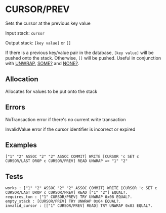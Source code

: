# CURSOR/PREV

Sets the cursor at the previous key value

Input stack: `cursor`

Output stack: `[key value]` or `[]`

If there is a previous key/value pair in the database, `[key value]` will be pushed onto the stack.
Otherwise, `[]` will be pushed. Useful in conjunction with [UNWRAP](../UNWRAP.md),
[SOME?](../SOMEP.md) and [NONE?](../NONEP.md).

## Allocation

Allocates for values to be put onto the stack

## Errors

NoTransaction error if there's no current write transaction

InvalidValue error if the cursor identifier is incorrect or expired

## Examples

```
["1" "2" ASSOC "2" "2" ASSOC COMMIT] WRITE [CURSOR 'c SET c CURSOR/LAST DROP c CURSOR/PREV] READ UNWRAP => "1" "2"
```

## Tests

```test
works : ["1" "2" ASSOC "2" "2" ASSOC COMMIT] WRITE [CURSOR 'c SET c CURSOR/LAST DROP c CURSOR/PREV] READ ["1" "2"] EQUAL?.
requires_txn : ["1" CURSOR/PREV] TRY UNWRAP 0x08 EQUAL?.
empty_stack : [CURSOR/PREV] TRY UNWRAP 0x04 EQUAL?.
invalid_cursor : [["1" CURSOR/PREV] READ] TRY UNWRAP 0x03 EQUAL?.
```

